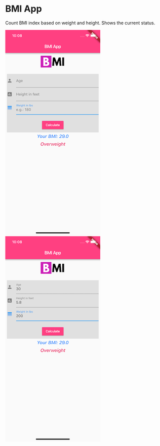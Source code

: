 # BMI App

Count BMI index based on weight and height. Shows the current status.

![Alt text](/images/screenshot.png?raw=true "Screenshot") ![Alt text](/images/screenshot1.png?raw=true "Screenshot")
